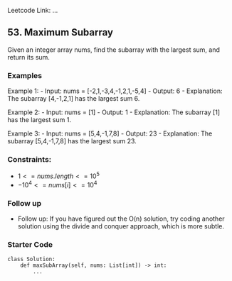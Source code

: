 Leetcode Link: ...

## 53. Maximum Subarray

Given an integer array nums, find the subarray with the largest sum, and return its sum.

### Examples 

Example 1:
    - Input: nums = [-2,1,-3,4,-1,2,1,-5,4]
    - Output: 6
    - Explanation: The subarray [4,-1,2,1] has the largest sum 6.

Example 2:
    - Input: nums = [1]
    - Output: 1
    - Explanation: The subarray [1] has the largest sum 1.

Example 3:
    - Input: nums = [5,4,-1,7,8]
    - Output: 23
    - Explanation: The subarray [5,4,-1,7,8] has the largest sum 23.

### Constraints:

- $1 <= nums.length <= 10^5$
- $-10^4 <= nums[i] <= 10^4$

### Follow up 
- Follow up: If you have figured out the O(n) solution, try coding another solution using the divide and conquer approach, which is more subtle.

### Starter Code
```
class Solution:
    def maxSubArray(self, nums: List[int]) -> int:
        ...
```